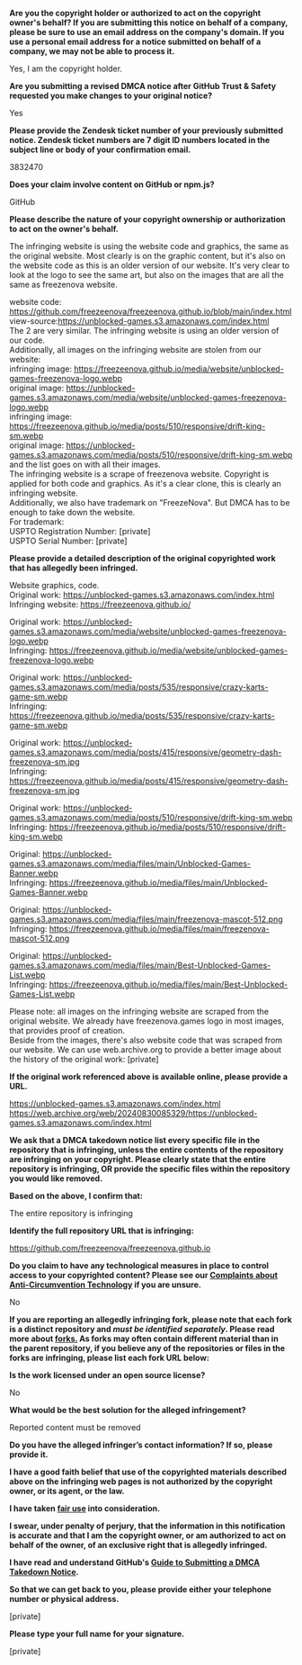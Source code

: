 **Are you the copyright holder or authorized to act on the copyright owner's behalf? If you are submitting this notice on behalf of a company, please be sure to use an email address on the company's domain. If you use a personal email address for a notice submitted on behalf of a company, we may not be able to process it.**  
  
Yes, I am the copyright holder.  
  
**Are you submitting a revised DMCA notice after GitHub Trust & Safety requested you make changes to your original notice?**  
  
Yes  
  
**Please provide the Zendesk ticket number of your previously submitted notice. Zendesk ticket numbers are 7 digit ID numbers located in the subject line or body of your confirmation email.**  
  
3832470  
  
**Does your claim involve content on GitHub or npm.js?**  
  
GitHub  
  
**Please describe the nature of your copyright ownership or authorization to act on the owner's behalf.**  
  
The infringing website is using the website code and graphics, the same as the original website. Most clearly is on the graphic content, but it's also on the website code as this is an older version of our website. It's very clear to look at the logo to see the same art, but also on the images that are all the same as freezenova website.  
  
website code:  
https://github.com/freezeenova/freezeenova.github.io/blob/main/index.html  
view-source:https://unblocked-games.s3.amazonaws.com/index.html  
The 2 are very similar. The infringing website is using an older version of our code.  
Additionally, all images on the infringing website are stolen from our website:  
infringing image: https://freezeenova.github.io/media/website/unblocked-games-freezenova-logo.webp  
original image: https://unblocked-games.s3.amazonaws.com/media/website/unblocked-games-freezenova-logo.webp  
infringing image: https://freezeenova.github.io/media/posts/510/responsive/drift-king-sm.webp  
original image: https://unblocked-games.s3.amazonaws.com/media/posts/510/responsive/drift-king-sm.webp  
and the list goes on with all their images.  
The infringing website is a scrape of freezenova website. Copyright is applied for both code and graphics. As it's a clear clone, this is clearly an infringing website.  
Additionally, we also have trademark on "FreezeNova". But DMCA has to be enough to take down the website.  
For trademark:  
USPTO Registration Number: [private]    
USPTO Serial Number: [private]    
  
**Please provide a detailed description of the original copyrighted work that has allegedly been infringed.**  
  
Website graphics, code.  
Original work: https://unblocked-games.s3.amazonaws.com/index.html  
Infringing website: https://freezeenova.github.io/  
  
Original work: https://unblocked-games.s3.amazonaws.com/media/website/unblocked-games-freezenova-logo.webp  
Infringing: https://freezeenova.github.io/media/website/unblocked-games-freezenova-logo.webp  
  
Original work: https://unblocked-games.s3.amazonaws.com/media/posts/535/responsive/crazy-karts-game-sm.webp  
Infringing: https://freezeenova.github.io/media/posts/535/responsive/crazy-karts-game-sm.webp  
  
Original work: https://unblocked-games.s3.amazonaws.com/media/posts/415/responsive/geometry-dash-freezenova-sm.jpg  
Infringing: https://freezeenova.github.io/media/posts/415/responsive/geometry-dash-freezenova-sm.jpg  
  
Original work: https://unblocked-games.s3.amazonaws.com/media/posts/510/responsive/drift-king-sm.webp  
Infringing: https://freezeenova.github.io/media/posts/510/responsive/drift-king-sm.webp  
  
Original: https://unblocked-games.s3.amazonaws.com/media/files/main/Unblocked-Games-Banner.webp  
Infringing: https://freezeenova.github.io/media/files/main/Unblocked-Games-Banner.webp  
  
Original: https://unblocked-games.s3.amazonaws.com/media/files/main/freezenova-mascot-512.png  
Infringing: https://freezeenova.github.io/media/files/main/freezenova-mascot-512.png  
  
Original: https://unblocked-games.s3.amazonaws.com/media/files/main/Best-Unblocked-Games-List.webp  
Infringing: https://freezeenova.github.io/media/files/main/Best-Unblocked-Games-List.webp  
  
Please note: all images on the infringing website are scraped from the original website. We already have freezenova.games logo in most images, that provides proof of creation.  
Beside from the images, there's also website code that was scraped from our website. We can use web.archive.org to provide a better image about the history of the original work: [private]  
  
**If the original work referenced above is available online, please provide a URL.**  
  
https://unblocked-games.s3.amazonaws.com/index.html  
https://web.archive.org/web/20240830085329/https://unblocked-games.s3.amazonaws.com/index.html  
  
**We ask that a DMCA takedown notice list every specific file in the repository that is infringing, unless the entire contents of the repository are infringing on your copyright. Please clearly state that the entire repository is infringing, OR provide the specific files within the repository you would like removed.**  
  
**Based on the above, I confirm that:**  
  
The entire repository is infringing  
  
**Identify the full repository URL that is infringing:**  
  
https://github.com/freezeenova/freezeenova.github.io  
  
**Do you claim to have any technological measures in place to control access to your copyrighted content? Please see our <a href="https://docs.github.com/articles/guide-to-submitting-a-dmca-takedown-notice#complaints-about-anti-circumvention-technology">Complaints about Anti-Circumvention Technology</a> if you are unsure.**  
  
No  
  
**If you are reporting an allegedly infringing fork, please note that each fork is a distinct repository and <i>must be identified separately</i>. Please read more about <a href="https://docs.github.com/articles/dmca-takedown-policy#b-what-about-forks-or-whats-a-fork">forks.</a> As forks may often contain different material than in the parent repository, if you believe any of the repositories or files in the forks are infringing, please list each fork URL below:**  
  
**Is the work licensed under an open source license?**  
  
No  
  
**What would be the best solution for the alleged infringement?**  
  
Reported content must be removed  
  
**Do you have the alleged infringer’s contact information? If so, please provide it.**  
  
**I have a good faith belief that use of the copyrighted materials described above on the infringing web pages is not authorized by the copyright owner, or its agent, or the law.**  
  
**I have taken <a href="https://www.lumendatabase.org/topics/22">fair use</a> into consideration.**  
  
**I swear, under penalty of perjury, that the information in this notification is accurate and that I am the copyright owner, or am authorized to act on behalf of the owner, of an exclusive right that is allegedly infringed.**  
  
**I have read and understand GitHub's <a href="https://docs.github.com/articles/guide-to-submitting-a-dmca-takedown-notice/">Guide to Submitting a DMCA Takedown Notice</a>.**  
  
**So that we can get back to you, please provide either your telephone number or physical address.**  
  
[private]  
  
**Please type your full name for your signature.**  
  
[private]  
